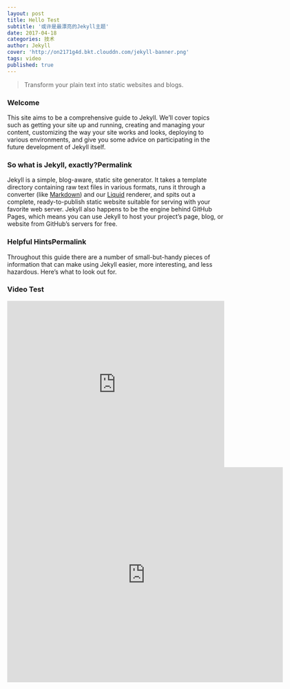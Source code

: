 ```yaml
---
layout: post
title: Hello Test
subtitle: '或许是最漂亮的Jekyll主题'
date: 2017-04-18
categories: 技术
author: Jekyll
cover: 'http://on2171g4d.bkt.clouddn.com/jekyll-banner.png'
tags: video
published: true
---
```


> Transform your plain text into static websites and blogs.

### Welcome

This site aims to be a comprehensive guide to Jekyll. We’ll cover topics such as getting your site up and running, creating and managing your content, customizing the way your site works and looks, deploying to various environments, and give you some advice on participating in the future development of Jekyll itself.

### So what is Jekyll, exactly?Permalink

Jekyll is a simple, blog-aware, static site generator. It takes a template directory containing raw text files in various formats, runs it through a converter (like [Markdown](https://daringfireball.net/projects/markdown/)) and our [Liquid](https://github.com/Shopify/liquid/wiki) renderer, and spits out a complete, ready-to-publish static website suitable for serving with your favorite web server. Jekyll also happens to be the engine behind GitHub Pages, which means you can use Jekyll to host your project’s page, blog, or website from GitHub’s servers for free.

### Helpful HintsPermalink

Throughout this guide there are a number of small-but-handy pieces of information that can make using Jekyll easier, more interesting, and less hazardous. Here’s what to look out for.

### Video Test

<iframe type="text/html" width="100%" height="385" src="http://v.youku.com/v_show/id_XMjcyNzg0MDQwMA==.html" frameborder="0"></iframe>

<iframe frameborder="0" width="640" height="498" src="https://v.qq.com/iframe/player.html?vid=l05402oxh6j&tiny=0&auto=0" allowfullscreen></iframe>

